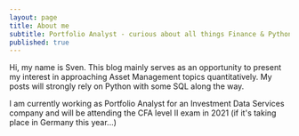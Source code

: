 ```yaml
---
layout: page
title: About me
subtitle: Portfolio Analyst - curious about all things Finance & Python
published: true
---
```


Hi, my name is Sven. This blog mainly serves as an opportunity to present my interest in approaching Asset Management topics quantitatively. My posts will strongly rely on Python with some SQL along the way. 

I am currently working as Portfolio Analyst for an Investment Data Services company and will be attending the CFA level II exam in 2021 (if it's taking place in Germany this year...)


